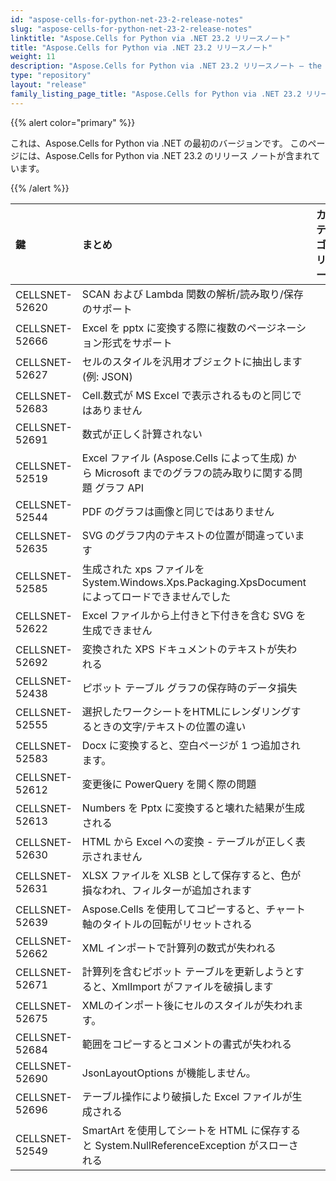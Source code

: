 ```yaml
---
id: "aspose-cells-for-python-net-23-2-release-notes"
slug: "aspose-cells-for-python-net-23-2-release-notes"
linktitle: "Aspose.Cells for Python via .NET 23.2 リリースノート"
title: "Aspose.Cells for Python via .NET 23.2 リリースノート"
weight: 11
description: "Aspose.Cells for Python via .NET 23.2 リリースノート – the latest updates and fixes."
type: "repository"
layout: "release"
family_listing_page_title: "Aspose.Cells for Python via .NET 23.2 リリースノート"
---
```

{{% alert color="primary" %}} 

これは、Aspose.Cells for Python via .NET の最初のバージョンです。
このページには、Aspose.Cells for Python via .NET 23.2 のリリース ノートが含まれています。

{{% /alert %}} 

|**鍵**|**まとめ**|**カテゴリー**|
| :- | :- | :- |
|CELLSNET-52620|SCAN および Lambda 関数の解析/読み取り/保存のサポート|
|CELLSNET-52666|Excel を pptx に変換する際に複数のページネーション形式をサポート|
|CELLSNET-52627|セルのスタイルを汎用オブジェクトに抽出します (例: JSON)|
|CELLSNET-52683|Cell.数式が MS Excel で表示されるものと同じではありません|
|CELLSNET-52691|数式が正しく計算されない|
|CELLSNET-52519|Excel ファイル (Aspose.Cells によって生成) から Microsoft までのグラフの読み取りに関する問題 グラフ API|
|CELLSNET-52544|PDF のグラフは画像と同じではありません|
|CELLSNET-52635|SVG のグラフ内のテキストの位置が間違っています|
|CELLSNET-52585|生成された xps ファイルを System.Windows.Xps.Packaging.XpsDocument によってロードできませんでした|
|CELLSNET-52622|Excel ファイルから上付きと下付きを含む SVG を生成できません|
|CELLSNET-52692|変換された XPS ドキュメントのテキストが失われる|
|CELLSNET-52438|ピボット テーブル グラフの保存時のデータ損失|
|CELLSNET-52555|選択したワークシートをHTMLにレンダリングするときの文字/テキストの位置の違い|
|CELLSNET-52583|Docx に変換すると、空白ページが 1 つ追加されます。|
|CELLSNET-52612|変更後に PowerQuery を開く際の問題|
|CELLSNET-52613|Numbers を Pptx に変換すると壊れた結果が生成される|
|CELLSNET-52630|HTML から Excel への変換 - テーブルが正しく表示されません|
|CELLSNET-52631|XLSX ファイルを XLSB として保存すると、色が損なわれ、フィルターが追加されます|
|CELLSNET-52639|Aspose.Cells を使用してコピーすると、チャート軸のタイトルの回転がリセットされる|
|CELLSNET-52662|XML インポートで計算列の数式が失われる|
|CELLSNET-52671|計算列を含むピボット テーブルを更新しようとすると、XmlImport がファイルを破損します|
|CELLSNET-52675|XMLのインポート後にセルのスタイルが失われます。|
|CELLSNET-52684|範囲をコピーするとコメントの書式が失われる|
|CELLSNET-52690|JsonLayoutOptions が機能しません。|
|CELLSNET-52696|テーブル操作により破損した Excel ファイルが生成される|
|CELLSNET-52549|SmartArt を使用してシートを HTML に保存すると System.NullReferenceException がスローされる|
